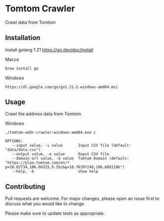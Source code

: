 #  Tomtom Crawler
Crawl data from Tomtom 

## Installation
Install golang 1.21 https://go.dev/doc/install

Macos
```bash
brew install go
```
Windows
```
https://dl.google.com/go/go1.21.5.windows-amd64.msi
```
## Usage

Crawl the address data from Tomtom

Windows
```shell
./tomtom-addr-crawler-windows-amd64.exe c

OPTIONS:
   --input value, -i value       Input CSV file (default: "data/data.csv")
   --output value, -o value      Ouput CSV file
   --domain-url value, -d value  Tomtom Domain (default: "https://plan.tomtom.com/en/?p=10.82734,106.66315,9.55z&q=10.76397248,106.6881186")
   --help, -h                    show help

```

## Contributing

Pull requests are welcome. For major changes, please open an issue first
to discuss what you would like to change.

Please make sure to update tests as appropriate.

